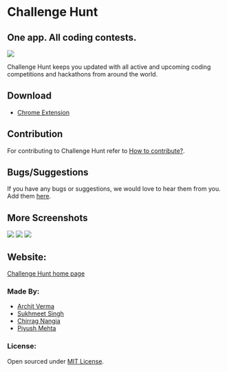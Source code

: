 # Challenge Hunt

## One app. All coding contests.
![](http://imgur.com/dBnhUGN.png?1)

Challenge Hunt keeps you updated with all active and upcoming coding competitions and hackathons from around the world.

## Download
* [Chrome Extension](https://bit.ly/challengehunt)

## Contribution
For contributing to Challenge Hunt refer to [How to contribute?](CONTRIBUTING.md).

## Bugs/Suggestions
If you have any bugs or suggestions, we would love to hear them from you. Add them [here](https://github.com/ChallengeHunt/challengehunt/issues/new).

## More Screenshots
![](http://i.imgur.com/RH0kzPO.png?1)
![](http://i.imgur.com/kSK4xNV.png?1)
![](http://i.imgur.com/nHXgRQP.png?1)

## Website:
[Challenge Hunt home page](http://challengehunt.github.io)

### Made By:

* [Archit Verma](https://github.com/architv)
* [Sukhmeet Singh](https://github.com/sukhmeet032795)
* [Chirrag Nangia](https://github.com/chirrag03)
* [Piyush Mehta](https://github.com/piyush97)

### License:

Open sourced under [MIT License](https://github.com/ChallengeHunt/challengehunt/blob/master/LICENSE.md).
